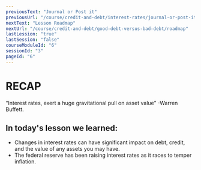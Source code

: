 ```yaml
---
previousText: "Journal or Post it"
previousUrl: "/course/credit-and-debt/interest-rates/journal-or-post-it"
nextText: "Lesson Roadmap"
nextUrl: "/course/credit-and-debt/good-debt-versus-bad-debt/roadmap"
lastLession: "true"
lastSession: "false"
courseModuleId: "6"
sessionId: "3"
pageId: "6"
---
```



# RECAP

<sparkle-character-intro position="right" character="jen">
“Interest rates, exert a huge gravitational pull on asset value” -Warren Buffett.
</sparkle-character-intro>

## In today's lesson we learned:

- Changes in interest rates can have significant impact on debt, credit, and the value of any assets you may have. 
- The federal reserve has been raising interest rates as it races to temper inflation.
